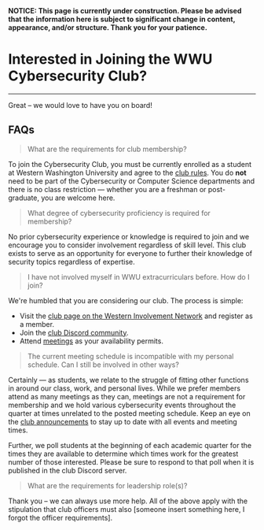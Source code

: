 <div className="annoyingStickyBanner"><b>NOTICE: This page is currently under construction. Please be advised that the information here is subject to significant change in content, appearance, and/or structure. Thank you for your patience.</b></div>

# Interested in Joining the WWU Cybersecurity Club?
---
Great – we would love to have you on board!

## FAQs

> What are the requirements for club membership?

To join the Cybersecurity Club, you must be currently enrolled as a student at Western Washington University and agree to the [club rules](/membership-rules). You do **not** need to be part of the Cybersecurity or Computer Science departments and there is no class restriction — whether you are a freshman or post-graduate, you are welcome here.

> What degree of cybersecurity proficiency is required for membership?

No prior cybersecurity experience or knowledge is required to join and we encourage you to consider involvement regardless of skill level. This club exists to serve as an opportunity for everyone to further their knowledge of security topics regardless of expertise.

> I have not involved myself in WWU extracurriculars before. How do I join?

We're humbled that you are considering our club. The process is simple:
- Visit the [club page on the Western Involvement Network](https://win.wwu.edu/organization/cyber) and register as a member.
- Join the [club Discord community](https://discord.com/invite/hXs2NgTYP5).
- Attend [meetings](/schedule) as your availability permits.

> The current meeting schedule is incompatible with my personal schedule. Can I still be involved in other ways?

Certainly — as students, we relate to the struggle of fitting other functions in around our class, work, and personal lives. While we prefer members attend as many meetings as they can, meetings are not a requirement for membership and we hold various cybersecurity events throughout the quarter at times unrelated to the posted meeting schedule. Keep an eye on the [club announcements](/blog/tags/announcement) to stay up to date with all events and meeting times.

Further, we poll students at the beginning of each academic quarter for the times they are available to determine which times work for the greatest number of those interested. Please be sure to respond to that poll when it is published in the club Discord server.

> What are the requirements for leadership role(s)?

Thank you – we can always use more help. All of the above apply with the stipulation that club officers must also [someone insert something here, I forgot the officer requirements].